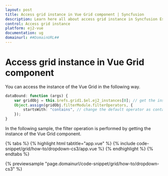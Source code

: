 ```yaml
---
layout: post
title: Access grid instance in Vue Grid component | Syncfusion
description: Learn here all about access grid instance in Syncfusion Essentials Vue Grid control its elements and more.
control: Access grid instance 
platform: ej2-vue
documentation: ug
domainurl: ##DomainURL##
---
```


# Access grid instance in Vue Grid component

You can access the instance of the Vue Grid in the following way.

```ts
dataBound: function (args) {
    var gridObj = this.$refs.grid1.$el.ej2_instances[0]; // get the instance of the Grid.
    Object.assign(gridObj.filterModule.filterOperators, {
        startsWith: "contains", // change the default operator as contains for string type column.
    });
}
```

In the following sample, the filter operation is performed by getting the instance of the Vue Grid component.

{% tabs %}
{% highlight html tabtitle="app.vue" %}
{% include code-snippet/grid/how-to/dropdown-cs3/app.vue %}
{% endhighlight %}
{% endtabs %}
        
{% previewsample "page.domainurl/code-snippet/grid/how-to/dropdown-cs3" %}
